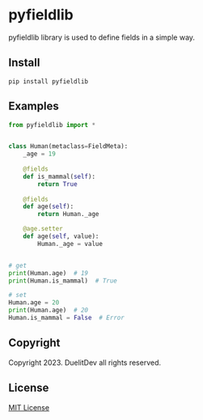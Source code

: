 # pyfieldlib
pyfieldlib library is used to define fields in a simple way.  
## Install
`pip install pyfieldlib`  
## Examples
```python
from pyfieldlib import *


class Human(metaclass=FieldMeta):
    _age = 19
    
    @fields
    def is_mammal(self):
        return True
    
    @fields
    def age(self):
        return Human._age

    @age.setter
    def age(self, value):
        Human._age = value


# get
print(Human.age)  # 19
print(Human.is_mammal)  # True

# set
Human.age = 20
print(Human.age)  # 20
Human.is_mammal = False  # Error
```   
## Copyright
Copyright 2023. DuelitDev all rights reserved.  
## License
[MIT License](https://github.com/DuelitDev/pyfieldlib/blob/main/LICENSE)   

